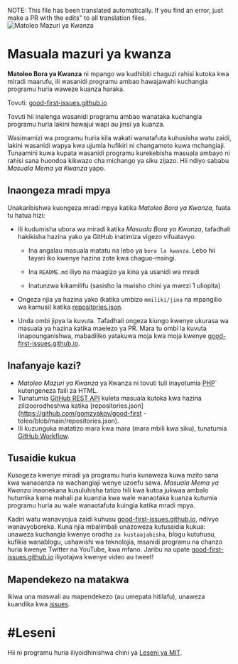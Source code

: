 NOTE: This file has been translated automatically. If you find an error, just make a PR with the edits" to all translation files.
![Matoleo Mazuri ya Kwanza](../assets/github/social-preview.png)

# Masuala mazuri ya kwanza

**Matoleo Bora ya Kwanza** ni mpango wa kudhibiti chaguzi rahisi kutoka kwa miradi maarufu, ili wasanidi programu ambao hawajawahi kuchangia programu huria waweze kuanza haraka.

Tovuti: [good-first-issues.github.io](https://good-first-issues.github.io)

Tovuti hii inalenga wasanidi programu ambao wanataka kuchangia programu huria lakini hawajui wapi au jinsi ya kuanza.

Wasimamizi wa programu huria kila wakati wanatafuta kuhusisha watu zaidi, lakini wasanidi wapya kwa ujumla hufikiri ni changamoto kuwa mchangiaji. Tunaamini kuwa kupata wasanidi programu kurekebisha masuala ambayo ni rahisi sana huondoa kikwazo cha michango ya siku zijazo. Hii ndiyo sababu *Masuala Mema ya Kwanza* yapo.

## Inaongeza mradi mpya

Unakaribishwa kuongeza mradi mpya katika *Matoleo Bora ya Kwanza*, fuata tu hatua hizi:

- Ili kudumisha ubora wa miradi katika *Masuala Bora ya Kwanza*, tafadhali hakikisha hazina yako ya GitHub inatimiza vigezo vifuatavyo:

     - Ina angalau masuala matatu na lebo ya `bora la kwanza`. Lebo hii tayari iko kwenye hazina zote kwa chaguo-msingi.

     - Ina `README.md` iliyo na maagizo ya kina ya usanidi wa mradi

     - Inatunzwa kikamilifu (sasisho la mwisho chini ya mwezi 1 uliopita)

- Ongeza njia ya hazina yako (katika umbizo `mmiliki/jina` na mpangilio wa kamusi) katika [repositories.json](https://github.com/gomzyakov/good-first-issue/blob/main/repositories.json).

- Unda ombi jipya la kuvuta. Tafadhali ongeza kiungo kwenye ukurasa wa masuala ya hazina katika maelezo ya PR. Mara tu ombi la kuvuta linapounganishwa, mabadiliko yatakuwa moja kwa moja kwenye [good-first-issues.github.io](https://good-first-issues.github.io).

## Inafanyaje kazi?

- *Matoleo Mazuri ya Kwanza* ya Kwanza ni tovuti tuli inayotumia [PHP](https://www.php.net)` kutengeneza faili za HTML.
- Tunatumia [GitHub REST API](https://docs.github.com/en/rest) kuleta masuala kutoka kwa hazina zilizoorodheshwa katika [repositories.json](https://github.com/gomzyakov/good-first -toleo/blob/main/repositories.json).
- Ili kuzunguka matatizo mara kwa mara (mara mbili kwa siku), tunatumia [GitHub Workflow](https://docs.github.com/en/actions/using-workflows).

## Tusaidie kukua

Kusogeza kwenye miradi ya programu huria kunaweza kuwa mzito sana kwa wanaoanza na wachangiaji wenye uzoefu sawa. *Masuala Mema ya Kwanza* inaonekana kusuluhisha tatizo hili kwa kutoa jukwaa ambalo hutumika kama mahali pa kuanzia kwa wale wanaotaka kuanza kutumia programu huria au wale wanaotafuta kuingia katika mradi mpya.

Kadiri watu wanavyojua zaidi kuhusu [good-first-issues.github.io](https://good-first-issues.github.io), ndivyo wanavyoboreka. Kuna njia mbalimbali unazoweza kutusaidia kukua: unaweza kuchangia kwenye orodha `za kustaajabisha`, blogu kutuhusu, kufikia wanablogu, ushawishi wa teknolojia, msanidi programu na chanzo huria kwenye Twitter na YouTube, kwa mfano. Jaribu na upate [good-first-issues.github.io](https://good-first-issues.github.io) iliyotajwa kwenye video au tweet!

## Mapendekezo na matakwa

Ikiwa una maswali au mapendekezo (au umepata hitilafu), unaweza kuandika kwa [issues](https://github.com/good-first-issues/good-first-issues.github.io/issues).

# #Leseni

Hii ni programu huria iliyoidhinishwa chini ya [Leseni ya MIT](https://github.com/good-first-issues/good-first-issues.github.io/blob/main/LICENSE).
